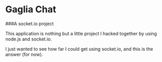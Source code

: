 # Gaglia Chat
###A socket.io project

This application is nothing but a little project I hacked together by using node.js and socket.io.

I just wanted to see how far I could get using socket.io, and this is the answer (for now).